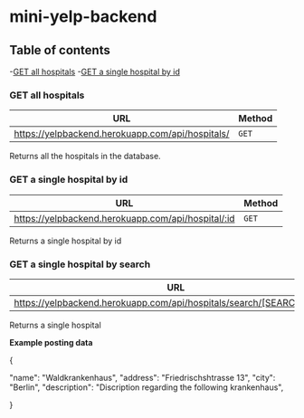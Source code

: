 # mini-yelp-backend

## Table of contents

-[GET all hospitals](https://yelpbackend.herokuapp.com/api/hospitals/) -[GET a single hospital by id](https://yelpbackend.herokuapp.com/api/hospital/:id)

### GET all hospitals

| URL                                              | Method |
| ------------------------------------------------ | ------ |
| https://yelpbackend.herokuapp.com/api/hospitals/ | `GET`  |

Returns all the hospitals in the database.

### GET a single hospital by id

| URL                                                | Method |
| -------------------------------------------------- | ------ |
| https://yelpbackend.herokuapp.com/api/hospital/:id | `GET`  |

Returns a single hospital by id

### GET a single hospital by search

| URL                                                                  | Method |
| -------------------------------------------------------------------- | ------ |
| https://yelpbackend.herokuapp.com/api/hospitals/search/[SEARCH_WORD] | `GET`  |

Returns a single hospital

**Example posting data**

{

"name": "Waldkrankenhaus",
"address": "Friedrischshtrasse 13",
"city": "Berlin",
"description": "Discription regarding the following krankenhaus",

}
